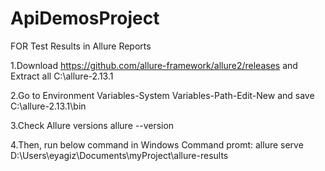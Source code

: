 # ApiDemosProject

FOR Test Results in Allure Reports 

1.Download https://github.com/allure-framework/allure2/releases and Extract all C:\allure-2.13.1

2.Go to Environment Variables-System Variables-Path-Edit-New and save C:\allure-2.13.1\bin

3.Check Allure versions
    allure --version
    
4.Then, run below command in Windows Command promt:
    allure serve D:\Users\eyagiz\Documents\myProject\allure-results



